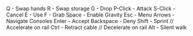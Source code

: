 Q - Swap hands
R - Swap storage
G - Drop
P-Click - Attack
S-Click - Cancel
E - Use
F - Grab
Space - Enable Gravity
Esc - Menu
Arrows - Navigate Consoles
Enter - Accept
Backspace - Deny
Shift - Sprint // Accelerate on rail
Ctrl - Retract cable // Decelerate on rail
Alt - Silent walk
